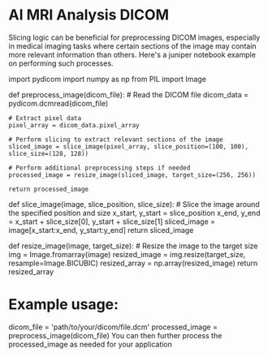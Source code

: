 # AI MRI Analysis DICOM
 Slicing logic can be beneficial for preprocessing DICOM images, especially in medical imaging tasks where certain sections of the image may contain more relevant information than others. Here's a juniper notebook example on performing such processes.

import pydicom
import numpy as np
from PIL import Image

def preprocess_image(dicom_file):
    # Read the DICOM file
    dicom_data = pydicom.dcmread(dicom_file)
    
    # Extract pixel data
    pixel_array = dicom_data.pixel_array
    
    # Perform slicing to extract relevant sections of the image
    sliced_image = slice_image(pixel_array, slice_position=(100, 100), slice_size=(128, 128))
    
    # Perform additional preprocessing steps if needed
    processed_image = resize_image(sliced_image, target_size=(256, 256))
    
    return processed_image

def slice_image(image, slice_position, slice_size):
    # Slice the image around the specified position and size
    x_start, y_start = slice_position
    x_end, y_end = x_start + slice_size[0], y_start + slice_size[1]
    sliced_image = image[x_start:x_end, y_start:y_end]
    return sliced_image

def resize_image(image, target_size):
    # Resize the image to the target size
    img = Image.fromarray(image)
    resized_image = img.resize(target_size, resample=Image.BICUBIC)
    resized_array = np.array(resized_image)
    return resized_array

# Example usage:
dicom_file = 'path/to/your/dicom/file.dcm'
processed_image = preprocess_image(dicom_file)
You can then further process the processed_image as needed for your application

